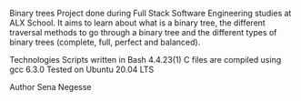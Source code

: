 Binary trees
Project done during Full Stack Software Engineering studies at ALX School. It aims to learn about what is a binary tree, the different traversal methods to go through a binary tree and the different types of binary trees (complete, full, perfect and balanced).

Technologies
Scripts written in Bash 4.4.23(1)
C files are compiled using gcc 6.3.0
Tested on Ubuntu 20.04 LTS

Author
Sena Negesse
